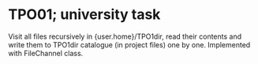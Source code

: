 # TPO01; university task

Visit all files recursively in {user.home}/TPO1dir, read their contents and write them to TPO1dir catalogue (in project files) one by one. Implemented with FileChannel class.
